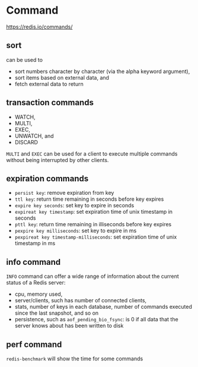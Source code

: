 # Command

https://redis.io/commands/

## sort
can be used to
- sort numbers character by character (via the alpha keyword argument),
- sort items based on external data, and
- fetch external data to return

## transaction commands
- WATCH,
- MULTI,
- EXEC,
- UNWATCH, and
- DISCARD

`MULTI` and `EXEC` can be used for a client to execute multiple commands without being interrupted by other clients.

## expiration commands
- `persist key`: remove expiration from key
- `ttl key`: return time remaining in seconds before key expires
- `expire key seconds`: set key to expire in seconds
- `expireat key timestamp`: set expiration time of unix timestamp in seconds
- `pttl key`: return time remaining in illiseconds before key expires
- `pexpire key milliseconds`: set key to expire in ms
- `pexpireat key timestamp-milliseconds`: set expiration time of unix timestamp in ms

## info command
`INFO` command can offer a wide range of information about the current status of a Redis server:
- cpu, memory used,
- server/clients, such has number of connected clients,
- stats, number of keys in each database, number of commands executed since the last snapshot, and so on
- persistence, such as `aof_pending_bio_fsync`: is 0 if all data that the server knows about has been written to disk

## perf command
`redis-benchmark` will show the time for some commands

